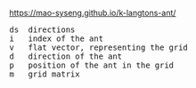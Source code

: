 https://mao-syseng.github.io/k-langtons-ant/


<pre>
ds  directions
i   index of the ant
v   flat vector, representing the grid
d   direction of the ant
p   position of the ant in the grid
m   grid matrix
</pre>
